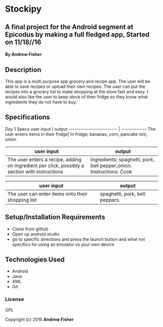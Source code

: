 # Stockipy

## A final project for the Android segment at Epicodus by making a full fledged app, Started on 11/18//16

#### By **Andrew Fisher**

## Description
This app is a multi purpose app grocery and recipe app. The user will be able to save recipes or upload their own recipes. The user can put the recipes into a grocery list to make shopping at the store fast and easy. I would also like the user to keep stock of their fridge so they know what ingredients they do not have to buy.

## Specifications



Day 1 Specs
user input                | output
------------------------- | -------------
The user enters items in their fridge| In fridge: bananas, corn, pancake mix, onion

user input                | output
------------------------- | -------------
The user enters a recipe, adding on ingredient per click, possibly a section with instructions| Ingredients: spaghetti, pork, bell pepper,onion. Instructions: Cook

user input                | output
------------------------- | -------------
The user can enter items onto their shopping list| spaghetti, pork, bell peppers.



## Setup/Installation Requirements

* Clone from github
* Open up android studio
* go to specific directions and press the launch button and what not specifics for using an emulator vs your own device



## Technologies Used

* Android
* Java
* XML
* Git

### License

*GPL*

Copyright (c) 2016 **Andrew Fisher**
